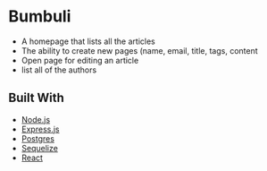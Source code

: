 # Bumbuli 

* A homepage that lists all the articles
* The ability to create new pages (name, email, title, tags, content
* Open page for editing an article 
* list all of the authors


## Built With

* [Node.js](https://nodejs.org/en/docs/)
* [Express.js](https://expressjs.com) 
* [Postgres](https://www.postgresql.org)
* [Sequelize](https://sequelize.org)
* [React](https://reactjs.org/docs/getting-started.html) 




